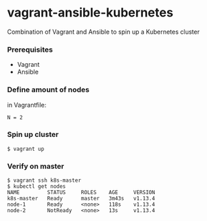 # vagrant-ansible-kubernetes
Combination of Vagrant and Ansible to spin up a Kubernetes cluster

### Prerequisites
- Vagrant
- Ansible

### Define amount of nodes
in Vagrantfile:
```
N = 2
```


### Spin up cluster
```
$ vagrant up
```

### Verify on master
```
$ vagrant ssh k8s-master
$ kubectl get nodes
NAME         STATUS     ROLES    AGE     VERSION
k8s-master   Ready      master   3m43s   v1.13.4
node-1       Ready      <none>   118s    v1.13.4
node-2       NotReady   <none>   13s     v1.13.4
```
